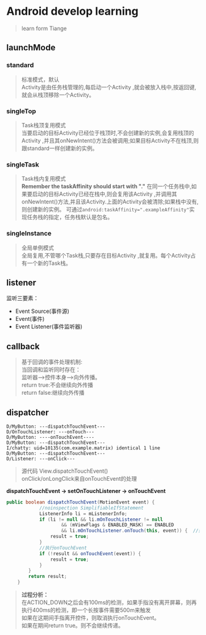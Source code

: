 # Android develop learning
> learn form Tiange
## launchMode
### standard
> 标准模式，默认  
Activity是由任务栈管理的,每启动一个Activity ,就会被放入栈中,按返回键,就会从栈顶移除一个Activity。

### singleTop
> Task栈顶复用模式  
当要启动的目标Activity已经位于栈顶时,不会创建新的实例,会复用栈顶的Activity ,并且其onNewIntent()方法会被调用;如果目标Activity不在栈顶,则跟standard一样创建新的实例。

### singleTask
> Task栈内复用模式  
<b>Remember the taskAffinity should start with "."</b>
在同一个任务栈中,如果要启动的目标Activity已经在栈中,则会复用该Activity ,并调用其onNewIntent()方法,并且该Activity.上面的Activity会被清除;如果栈中没有,则创建新的实例。
可通过`android:taskAffinity=".exampleAffinity"`实现任务栈的指定，任务栈默认是包名。

### singleInstance
> 全局单例模式  
全局复用,不管哪个Task栈,只要存在目标Activity ,就复用。每个Activity占有一个新的Task栈。

## listener
监听三要素：
- Event Source(事件源)
- Event(事件)
- Event Listener(事件监听器)

## callback
> 基于回调的事件处理机制:  
> 当回调和监听同时存在：  
> 监听器-->控件本身-->向外传播。   
> return true:不会继续向外传播  
> return false:继续向外传播

## dispatcher
``` 
D/MyButton: ---dispatchTouchEvent---
D/OnTouchListener: ---onTouch---
D/MyButton: ----onTouchEvent----
D/MyButton: ---dispatchTouchEvent---
I/chatty: uid=10135(com.example.matrix) identical 1 line
D/MyButton: ---dispatchTouchEvent---
D/Listener: ---onClick---  
```
> 源代码  View.dispatchTouchEvent()  
> onClick/onLongClick来自onTouchEvent的处理  

**dispatchTouchEvent -> setOnTouchListener -> onTouchEvent**  
```java
public boolean dispatchTouchEvent(MotionEvent event) {
            //noinspection SimplifiableIfStatement
            ListenerInfo li = mListenerInfo;
            if (li != null && li.mOnTouchListener != null
                    && (mViewFlags & ENABLED_MASK) == ENABLED
                    && li.mOnTouchListener.onTouch(this, event)) {  //如果自己定义的OnTouchListener为true,那么返回true
                result = true;
            }
            //执行onTouchEvent
            if (!result && onTouchEvent(event)) {
                result = true;
            }
        }
        return result;
    }
```
> **过程分析：**  
> 在ACTION_DOWN之后会有100ms的检测，如果手指没有离开屏幕，则再执行400ms的检测，即一个长按事件需要500m来触发  
> 如果在这期间手指离开控件，则取消执行onTouchEvent。  
> 如果在期间return true。则不会继续传递。